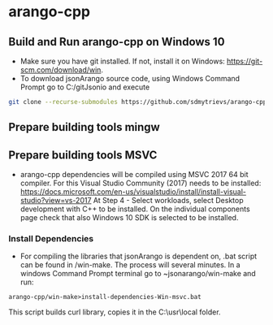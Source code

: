 # arango-cpp


## Build and Run arango-cpp on Windows 10

* Make sure you have git installed. If not, install it on Windows: https://git-scm.com/download/win.
* To download jsonArango source code, using Windows Command Prompt go to C:/gitJsonio and execute

```sh
git clone --recurse-submodules https://github.com/sdmytrievs/arango-cpp.git
```

## Prepare building tools mingw


## Prepare building tools MSVC

* arango-cpp dependencies will be compiled using MSVC 2017 64 bit compiler. For this Visual Studio Community (2017) needs to be installed: 
https://docs.microsoft.com/en-us/visualstudio/install/install-visual-studio?view=vs-2017
At Step 4 - Select workloads, select Desktop development with C++ to be installed. On the individual components page check that also Windows 10 SDK is selected to be installed.


### Install Dependencies

* For compiling the libraries that jsonArango is dependent on, .bat script can be found in /win-make. The process will several minutes. In a windows Command Prompt terminal go to ~jsonarango/win-make and run:

```
arango-cpp/win-make>install-dependencies-Win-msvc.bat
```

This script builds curl library, copies it in the C:\usr\local folder.


